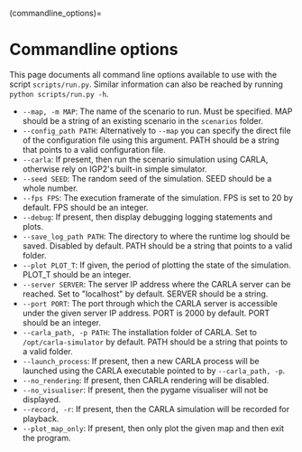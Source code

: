 (commandline_options)=
# Commandline options

This page documents all command line options available to use with the script ```scripts/run.py```.
Similar information can also be reached by running ```python scripts/run.py -h```.

- `--map, -m MAP`: The name of the scenario to run. Must be specified. MAP should be a string of an existing scenario in the ```scenarios``` folder.
- `--config_path PATH`: Alternatively to ```--map``` you can specify the direct file of the configuration file using this argument. PATH should be a string that points to a valid configuration file.
- `--carla`: If present, then run the scenario simulation using CARLA, otherwise rely on IGP2's built-in simple simulator.
- `--seed SEED`: The random seed of the simulation. SEED should be a whole number.
- `--fps FPS`: The execution framerate of the simulation. FPS is set to 20 by default. FPS should be an integer.
- `--debug`: If present, then display debugging logging statements and plots.
- `--save_log_path PATH`: The directory to where the runtime log should be saved. Disabled by default. PATH should be a string that points to a valid folder.
- `--plot PLOT_T`: If given, the period of plotting the state of the simulation. PLOT_T should be an integer.
- `--server SERVER`: The server IP address where the CARLA server can be reached. Set to "localhost" by default. SERVER should be a string.  
- `--port PORT`: The port through which the CARLA server is accessible under the given server IP address. PORT is 2000 by default. PORT should be an integer.
- `--carla_path, -p PATH`: The installation folder of CARLA. Set to ```/opt/carla-simulator``` by default. PATH should be a string that points to a valid folder.
- `--launch_process`: If present, then a new CARLA process will be launched using the CARLA executable pointed to by ```--carla_path, -p```.
- `--no_rendering`: If present, then CARLA rendering will be disabled.
- `--no_visualiser`: If present, then the pygame visualiser will not be displayed.
- `--record, -r`: If present, then the CARLA simulation will be recorded for playback.
- `--plot_map_only`: If present, then only plot the given map and then exit the program.
